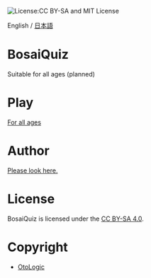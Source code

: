 ![License:CC BY-SA and MIT  License](https://img.shields.io/github/license/Yama-Haya/BosaiQuiz)

English / [日本語](https://github.com/Yama-Haya/BosaiQuiz/blob/main/.github/README_ja.md)

# BosaiQuiz
Suitable for all ages (planned)

# Play
[For all ages](https://yama-haya.github.io/BosaiQuiz)

# Author
[Please look here.](https://yama-haya.github.io)

# License
BosaiQuiz is licensed under the [CC BY-SA 4.0](https://github.com/Yama-Haya/BosaiQuiz/blob/main/LICENSE).

# Copyright
- [OtoLogic](https://otologic.jp)
